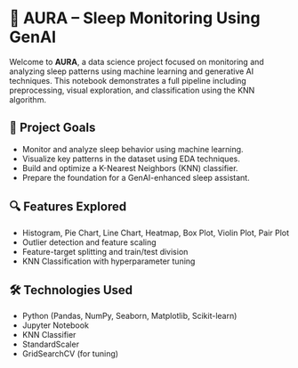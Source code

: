 
# 🌙 AURA – Sleep Monitoring Using GenAI

Welcome to **AURA**, a data science project focused on monitoring and analyzing sleep patterns using machine learning and generative AI techniques. This notebook demonstrates a full pipeline including preprocessing, visual exploration, and classification using the KNN algorithm.


## 🧠 Project Goals

- Monitor and analyze sleep behavior using machine learning.
- Visualize key patterns in the dataset using EDA techniques.
- Build and optimize a K-Nearest Neighbors (KNN) classifier.
- Prepare the foundation for a GenAI-enhanced sleep assistant.


## 🔍 Features Explored

- Histogram, Pie Chart, Line Chart, Heatmap, Box Plot, Violin Plot, Pair Plot
- Outlier detection and feature scaling
- Feature-target splitting and train/test division
- KNN Classification with hyperparameter tuning


## 🛠️ Technologies Used

- Python (Pandas, NumPy, Seaborn, Matplotlib, Scikit-learn)
- Jupyter Notebook
- KNN Classifier
- StandardScaler
- GridSearchCV (for tuning)
